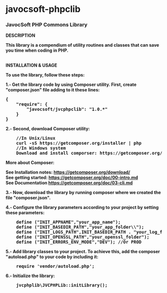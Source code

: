javocsoft-phpclib
=================

<h3>JavocSoft PHP Commons Library</h3>

<b>DESCRIPTION<b>

This library is a compendium of utility routines and classes that can save you time when coding in PHP.


<br><b>INSTALLATION & USAGE</b>

To use the library, follow these steps:

1.- <b>Get the library code</b> by using Composer utility. First, create "composer.json" file adding to it these lines:
<pre>
{
    "require": {
        "javocsoft/jvcphpclib": "1.0.*"        
    }
}
</pre>

2.- Second, <b>download Composer</b> utility:

<pre>
    //In Unix/Linux
    curl -sS https://getcomposer.org/installer | php   
    //In Windows system
    Download and install comporser: https://getcomposer.org/Composer-Setup.exe
</pre>

More about Composer:

  See Installation notes:  https://getcomposer.org/download/<br>
  See getting started: https://getcomposer.org/doc/00-intro.md<br>
  See Documentation https://getcomposer.org/doc/03-cli.md<br>

3.- Now, <b>download the library</b> by running composer where we created the file "composer.json".

4.- <b>Configure the library</b> parameters according to your project by setting these parameters:
<pre>
    define ("INIT_APPNAME","your_app_name");
    define ("INIT_BASEDIR_PATH","your_app_folder\\");
    define ("INIT_LOGS_PATH",INIT_BASEDIR_PATH . "your_log_folder\\");
    define ("INIT_OPENSSL_PATH","your_openssl_folder");
    define ("INIT_ERRORS_ENV_MODE","DEV"); //Or PROD
</pre>

5.- <b>Add library classes to your project</b>. To achieve this, add the composer "autoload.php" to your code by including it: 
<pre>
    require 'vendor/autoload.php';
</pre>
    
6.- <b>Initialize the library</b>:
<pre>
    jvcphplib\JVCPHPLib::initLibrary();
</pre>
